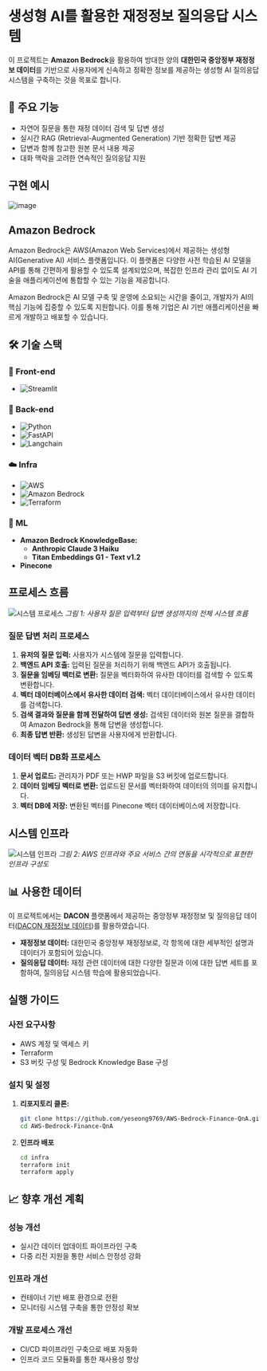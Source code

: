 # 생성형 AI를 활용한 재정정보 질의응답 시스템

이 프로젝트는 **Amazon Bedrock**을 활용하여 방대한 양의 **대한민국 중앙정부 재정정보 데이터**를 기반으로 사용자에게 신속하고 정확한 정보를 제공하는 생성형 AI 질의응답 시스템을 구축하는 것을 목표로 합니다.

## 🚀 주요 기능

- 자연어 질문을 통한 재정 데이터 검색 및 답변 생성
- 실시간 RAG (Retrieval-Augmented Generation) 기반 정확한 답변 제공
- 답변과 함께 참고한 원본 문서 내용 제공
- 대화 맥락을 고려한 연속적인 질의응답 지원

## 구현 예시
![image](https://github.com/user-attachments/assets/d05a03e8-2ced-4c8e-9e43-95b4d3251335)

## Amazon Bedrock

Amazon Bedrock은 AWS(Amazon Web Services)에서 제공하는 생성형 AI(Generative AI) 서비스 플랫폼입니다. 이 플랫폼은 다양한 사전 학습된 AI 모델을 API를 통해 간편하게 활용할 수 있도록 설계되었으며, 복잡한 인프라 관리 없이도 AI 기술을 애플리케이션에 통합할 수 있는 기능을 제공합니다.

Amazon Bedrock은 AI 모델 구축 및 운영에 소요되는 시간을 줄이고, 개발자가 AI의 핵심 기능에 집중할 수 있도록 지원합니다. 이를 통해 기업은 AI 기반 애플리케이션을 빠르게 개발하고 배포할 수 있습니다.

## 🛠️ 기술 스택

### 🎨 Front-end
- ![Streamlit](https://img.shields.io/badge/Streamlit-F37626?style=flat&logo=Streamlit&logoColor=white)

### 🧰 Back-end
- ![Python](https://img.shields.io/badge/Python-3776AB?style=flat&logo=Python&logoColor=white)
- ![FastAPI](https://img.shields.io/badge/FastAPI-009688?style=flat&logo=FastAPI&logoColor=white)
- ![Langchain](https://img.shields.io/badge/Langchain-FF9900?style=flat&logo=Langchain&logoColor=white)

### ☁️ Infra
- ![AWS](https://img.shields.io/badge/AWS-232F3E?style=flat&logo=Amazon-AWS&logoColor=white)
- ![Amazon Bedrock](https://img.shields.io/badge/Amazon%20Bedrock-232F3E?style=flat&logo=Amazon-AWS&logoColor=white)
- ![Terraform](https://img.shields.io/badge/Terraform-623CE4?style=flat&logo=Terraform&logoColor=white)

### 🤖 ML
- **Amazon Bedrock KnowledgeBase:**
  - **Anthropic Claude 3 Haiku**
  - **Titan Embeddings G1 - Text v1.2**
- **Pinecone**

## 프로세스 흐름

![시스템 프로세스](https://github.com/user-attachments/assets/654ea54d-295b-4058-8f16-0b75b69ef048)
*그림 1: 사용자 질문 입력부터 답변 생성까지의 전체 시스템 흐름*  

### 질문 답변 처리 프로세스
1. **유저의 질문 입력:** 사용자가 시스템에 질문을 입력합니다.
2. **백엔드 API 호출:** 입력된 질문을 처리하기 위해 백엔드 API가 호출됩니다.
3. **질문을 임베딩 벡터로 변환:** 질문을 벡터화하여 유사한 데이터를 검색할 수 있도록 변환합니다.
4. **벡터 데이터베이스에서 유사한 데이터 검색:** 벡터 데이터베이스에서 유사한 데이터를 검색합니다.
5. **검색 결과와 질문을 함께 전달하여 답변 생성:** 검색된 데이터와 원본 질문을 결합하여 Amazon Bedrock을 통해 답변을 생성합니다.
6. **최종 답변 반환:** 생성된 답변을 사용자에게 반환합니다.

### 데이터 벡터 DB화 프로세스
1. **문서 업로드:** 관리자가 PDF 또는 HWP 파일을 S3 버킷에 업로드합니다.
2. **데이터 임베딩 벡터로 변환:** 업로드된 문서를 벡터화하여 데이터의 의미를 유지합니다.
3. **벡터 DB에 저장:** 변환된 벡터를 Pinecone 벡터 데이터베이스에 저장합니다.

## 시스템 인프라

![시스템 인프라](https://github.com/user-attachments/assets/20a4af29-3861-4ea8-946a-e800dbeab745)
*그림 2: AWS 인프라와 주요 서비스 간의 연동을 시각적으로 표현한 인프라 구성도*  

## 📊 사용한 데이터

이 프로젝트에서는 **DACON** 플랫폼에서 제공하는 중앙정부 재정정보 및 질의응답 데이터([DACON 재정정보 데이터](https://dacon.io/competitions/official/236295/data))를 활용하였습니다.

- **재정정보 데이터:** 대한민국 중앙정부 재정정보로, 각 항목에 대한 세부적인 설명과 데이터가 포함되어 있습니다.
- **질의응답 데이터:** 재정 관련 데이터에 대한 다양한 질문과 이에 대한 답변 세트를 포함하여, 질의응답 시스템 학습에 활용되었습니다.

## 실행 가이드

### 사전 요구사항
- AWS 계정 및 액세스 키
- Terraform
- S3 버킷 구성 및 Bedrock Knowledge Base 구성

### 설치 및 설정
1. **리포지토리 클론:**
    ```bash
    git clone https://github.com/yeseong9769/AWS-Bedrock-Finance-QnA.git
    cd AWS-Bedrock-Finance-QnA
    ```

2. **인프라 배포**
    ```bash
    cd infra
    terraform init
    terraform apply
    ```

## 📈 향후 개선 계획

### 성능 개선
- 실시간 데이터 업데이트 파이프라인 구축
- 다중 리전 지원을 통한 서비스 안정성 강화

### 인프라 개선
- 컨테이너 기반 배포 환경으로 전환
- 모니터링 시스템 구축을 통한 안정성 확보

### 개발 프로세스 개선
- CI/CD 파이프라인 구축으로 배포 자동화
- 인프라 코드 모듈화를 통한 재사용성 향상